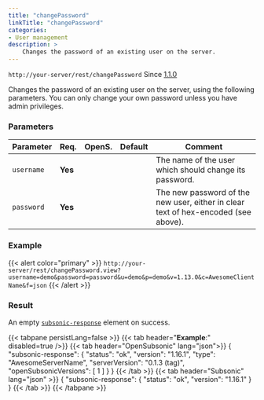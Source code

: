 ```yaml
---
title: "changePassword"
linkTitle: "changePassword"
categories:
- User management
description: >
    Changes the password of an existing user on the server.
---
```


`http://your-server/rest/changePassword` Since [1.1.0](../../subsonic-versions)

Changes the password of an existing user on the server, using the following parameters. You can only change your own password unless you have admin privileges.

### Parameters

| Parameter | Req. | OpenS. | Default | Comment |
| --- | --- | --- | --- | --- |
| `username` | **Yes** |   |  | The name of the user which should change its password. |
| `password` | **Yes** |  |   | The new password of the new user, either in clear text of hex-encoded (see above). |

### Example

{{< alert color="primary" >}} `http://your-server/rest/changePassword.view?username=demo&password=password&u=demo&p=demo&v=1.13.0&c=AwesomeClientName&f=json` {{< /alert >}}

### Result

An empty [`subsonic-response`](../../responses/subsonic-response) element on success.

{{< tabpane persistLang=false >}}
{{< tab header="**Example**:" disabled=true />}}
{{< tab header="OpenSubsonic" lang="json">}}
{
  "subsonic-response": {
    "status": "ok",
    "version": "1.16.1",
    "type": "AwesomeServerName",
    "serverVersion": "0.1.3 (tag)",
    "openSubsonicVersions": [
      1
    ]
  }
}
{{< /tab >}}
{{< tab header="Subsonic" lang="json" >}}
{
  "subsonic-response": {
    "status": "ok",
    "version": "1.16.1"
  }
}
{{< /tab >}}
{{< /tabpane >}}
